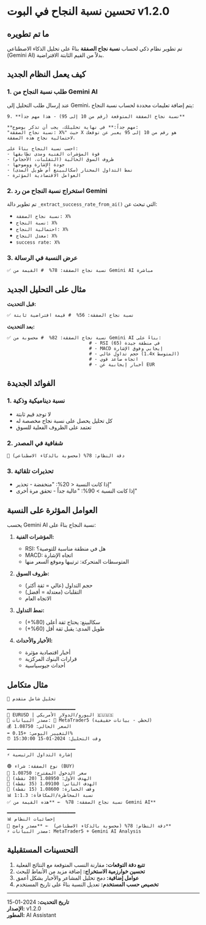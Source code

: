 # تحسين نسبة النجاح في البوت v1.2.0

## ما تم تطويره

تم تطوير نظام ذكي لحساب **نسبة نجاح الصفقة** بناءً على تحليل الذكاء الاصطناعي (Gemini AI) بدلاً من القيم الثابتة الافتراضية.

## كيف يعمل النظام الجديد

### 1. طلب نسبة النجاح من Gemini AI

عند إرسال طلب التحليل إلى Gemini، يتم إضافة تعليمات محددة لحساب نسبة النجاح:

```
9. **نسبة نجاح الصفقة المتوقعة (رقم من 10 إلى 95) - هذا مهم جداً**

**مهم جداً:** في نهاية تحليلك، يجب أن تذكر بوضوح:
"نسبة نجاح الصفقة: X%" حيث X هو رقم من 10 إلى 95 يعبر عن توقعك لاحتمالية نجاح هذه الصفقة.

احسب نسبة النجاح بناءً على:
- قوة المؤشرات الفنية ومدى تطابقها
- ظروف السوق الحالية (التقلبات، الأحجام)
- جودة الإشارة ووضوحها
- نمط التداول المختار (سكالبينغ أم طويل المدى)
- العوامل الاقتصادية المؤثرة
```

### 2. استخراج نسبة النجاح من رد Gemini

تم تطوير دالة `_extract_success_rate_from_ai()` التي تبحث عن:

- `نسبة نجاح الصفقة: X%`
- `نسبة النجاح: X%`
- `احتمالية النجاح: X%`
- `معدل النجاح: X%`
- `success rate: X%`

### 3. عرض النسبة في الرسالة

```
✅ نسبة نجاح الصفقة: 78%  # القيمة من Gemini AI مباشرة
```

## مثال على التحليل الجديد

**قبل التحديث:**
```
✅ نسبة نجاح الصفقة: 56%  # قيمة افتراضية ثابتة
```

**بعد التحديث:**
```
✅ نسبة نجاح الصفقة: 82%  # محسوبة من Gemini AI بناءً على:
                              # - RSI في منطقة جيدة (65)
                              # - MACD إيجابي وفوق الإشارة
                              # - حجم تداول عالي (1.4x المتوسط)
                              # - اتجاه صاعد قوي
                              # - أخبار إيجابية عن EUR
```

## الفوائد الجديدة

### 1. نسبة ديناميكية وذكية
- لا توجد قيم ثابتة
- كل تحليل يحصل على نسبة نجاح مخصصة له
- تعتمد على الظروف الفعلية للسوق

### 2. شفافية في المصدر
```
🎯 دقة النظام: 78% (محسوبة بالذكاء الاصطناعي)
```

### 3. تحذيرات تلقائية
- إذا كانت النسبة < 20%: "منخفضة - تحذير"
- إذا كانت النسبة > 90%: "عالية جداً - تحقق مرة أخرى"

## العوامل المؤثرة على النسبة

يحسب Gemini AI نسبة النجاح بناءً على:

1. **المؤشرات الفنية:**
   - RSI: هل في منطقة مناسبة للتوصية؟
   - MACD: اتجاه الإشارة
   - المتوسطات المتحركة: ترتيبها وموقع السعر منها

2. **ظروف السوق:**
   - حجم التداول (عالي = ثقة أكثر)
   - التقلبات (معتدلة = أفضل)
   - الاتجاه العام

3. **نمط التداول:**
   - سكالبينغ: يحتاج ثقة أعلى (80%+)
   - طويل المدى: يقبل ثقة أقل (60%+)

4. **الأخبار والأحداث:**
   - أخبار اقتصادية مؤثرة
   - قرارات البنوك المركزية
   - أحداث جيوسياسية

## مثال متكامل

```
🚀 تحليل شامل متقدم

━━━━━━━━━━━━━━━━━━━━━━━━━
💱 EURUSD | اليورو/الدولار الأمريكي 🇪🇺🇺🇸
📡 مصدر البيانات: 🔗 MetaTrader5 (لحظي - بيانات حقيقية)
💰 السعر الحالي: 1.08750
➡️ التغيير اليومي: +0.15%
⏰ وقت التحليل: 2024-01-15 15:30:00

━━━━━━━━━━━━━━━━━━━━━━━━━
⚡ إشارة التداول الرئيسية

🟢 نوع الصفقة: شراء (BUY)
📍 سعر الدخول المقترح: 1.08750
🎯 الهدف الأول: 1.08950 (20 نقطة)
🎯 الهدف الثاني: 1.09100 (35 نقطة)
🛑 وقف الخسارة: 1.08600 (15 نقطة)
📊 نسبة المخاطرة/المكافأة: 1:1.3
✅ نسبة نجاح الصفقة: 78%  ← **هذه القيمة من Gemini AI**

━━━━━━━━━━━━━━━━━━━━━━━━━
📊 إحصائيات النظام
🎯 دقة النظام: 78% (محسوبة بالذكاء الاصطناعي)  ← **مصدر واضح**
⚡ مصدر البيانات: MetaTrader5 + Gemini AI Analysis
```

## التحسينات المستقبلية

1. **تتبع دقة التوقعات:** مقارنة النسب المتوقعة مع النتائج الفعلية
2. **تحسين خوارزمية الاستخراج:** إضافة مزيد من الأنماط للبحث
3. **عوامل إضافية:** دمج تحليل المشاعر والأخبار بشكل أعمق
4. **تخصيص حسب المستخدم:** تعديل النسبة بناءً على تاريخ المستخدم

---

**تاريخ التحديث:** 2024-01-15  
**الإصدار:** v1.2.0  
**المطور:** AI Assistant